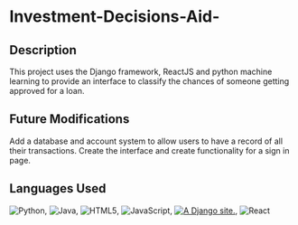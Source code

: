 # Investment-Decisions-Aid-

## Description

This project uses the Django framework, ReactJS and python machine learning to provide an interface to classify the chances of someone getting approved for a loan.

## Future Modifications

Add a database and account system to allow users to have a record of all their transactions. Create the interface and create functionality for a sign in page.

## Languages Used

![Python](https://img.shields.io/badge/-Python-333333?style=flat&logo=python), ![Java](https://img.shields.io/badge/-Java-333333?style=flat&logo=Java&logoColor=007396), ![HTML5](https://img.shields.io/badge/-HTML5-333333?style=flat&logo=HTML5), ![JavaScript](https://img.shields.io/badge/-JavaScript-333333?style=flat&logo=javascript), <a href="http://www.djangoproject.com/"><img src="https://www.djangoproject.com/m/img/badges/djangosite100x25.gif" border="0" alt="A Django site." title="A Django site." /></a>, ![React](https://img.shields.io/badge/-React-333333?style=flat&logo=react)



